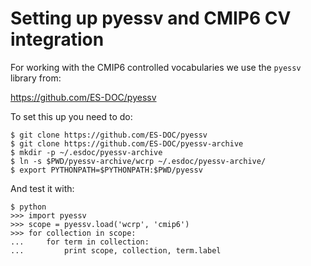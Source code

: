 # Setting up pyessv and CMIP6 CV integration

For working with the CMIP6 controlled vocabularies we use the `pyessv` library from:

 https://github.com/ES-DOC/pyessv

To set this up you need to do:

```
$ git clone https://github.com/ES-DOC/pyessv
$ git clone https://github.com/ES-DOC/pyessv-archive
$ mkdir -p ~/.esdoc/pyessv-archive
$ ln -s $PWD/pyessv-archive/wcrp ~/.esdoc/pyessv-archive/
$ export PYTHONPATH=$PYTHONPATH:$PWD/pyessv
```

And test it with:

```
$ python
>>> import pyessv
>>> scope = pyessv.load('wcrp', 'cmip6')
>>> for collection in scope:
...     for term in collection:
...         print scope, collection, term.label

```
